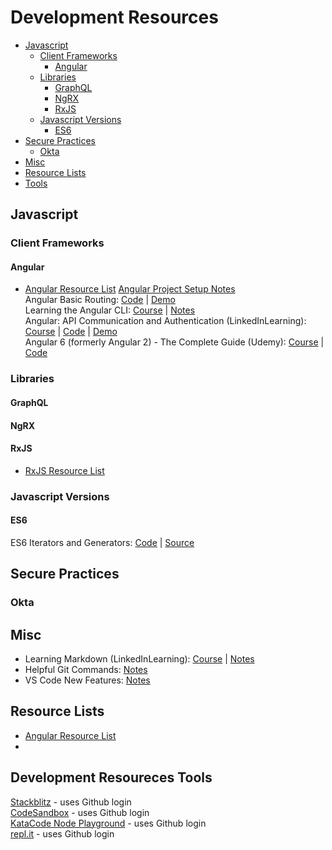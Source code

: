 # Development Resources
* [Javascript](#javascript)
  * [Client Frameworks](#client-frameworks)
    * [Angular](#angular)
  * [Libraries](#libraries)
    * [GraphQL](#graphql)
    * [NgRX](#ngrx)
    * [RxJS](#rxjs)
  * [Javascript Versions](#javascript-versions)
    * [ES6](#es6)
* [Secure Practices](#secure-practices)
  * [Okta](#okta)
* [Misc](#misc)
* [Resource Lists](#resource-lists)
* [Tools](#tools---arrow_double_up)

## Javascript
### Client Frameworks
#### Angular
* [Angular Resource List](https://gist.github.com/kozigh01/46f323e50e752f0a656d349e15af7e75)
[Angular Project Setup Notes](https://gist.github.com/kozigh01/769a0f1dcd5ff1af335a00d228b9075c)  
Angular Basic Routing: [Code](https://github.com/kozigh01/angular-basic-routing) | [Demo](https://stackblitz.com/github/kozigh01/angular-basic-routing)  
Learning the Angular CLI: [Course](https://www.linkedin.com/learning/learning-the-angular-cli-2) | [Notes](https://gist.github.com/kozigh01/37b52fc1362da677b953c957178ee703)  
Angular: API Communication and Authentication (LinkedInLearning): [Course](https://www.linkedin.com/learning/angular-api-communication-and-authentication) | [Code](https://github.com/kozigh01/AngularAPICommAndAuth) | [Demo](https://stackblitz.com/github/kozigh01/AngularAPICommAndAuth/tree/master/my-app)  
Angular 6 (formerly Angular 2) - The Complete Guide (Udemy): [Course](https://www.udemy.com/the-complete-guide-to-angular-2/learn/v4/overview) | [Code](https://github.com/kozigh01/AngularAPICommAndAuth)  

### Libraries
#### GraphQL
#### NgRX
#### RxJS
* [RxJS Resource List](https://gist.github.com/kozigh01/17927cccf461608278f49029992490ed)

### Javascript Versions
#### ES6
ES6 Iterators and Generators: [Code](https://github.com/kozigh01/es6-iterators-generators) | [Source](https://codeburst.io/a-simple-guide-to-es6-iterators-in-javascript-with-examples-189d052c3d8e)  

## Secure Practices
### Okta
## Misc
* Learning Markdown (LinkedInLearning): [Course](https://www.linkedin.com/learning/learning-markdown) | [Notes](https://gist.github.com/kozigh01/b93a28c22b1e564c6a2d6f417712c97e)  
* Helpful Git Commands: [Notes](https://gist.github.com/kozigh01/38da36a44765bba001669daa428209ac)  
* VS Code New Features: [Notes](https://gist.github.com/kozigh01/252c2345aa4cb936bd85f08d15cd3fec)  

## Resource Lists
* [Angular Resource List](https://gist.github.com/kozigh01/46f323e50e752f0a656d349e15af7e75)
* 
## Development Resoureces Tools
[Stackblitz](https://stackblitz.com/) - uses Github login  
[CodeSandbox](https://codesandbox.io/) - uses Github login  
[KataCode Node Playground](https://www.katacoda.com/courses/nodejs/playground) - uses Github login  
[repl.it](https://repl.it/repls) - uses Github login  
